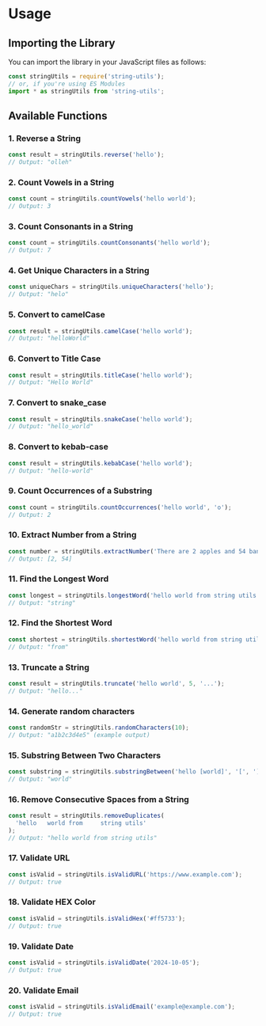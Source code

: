 # Usage

## Importing the Library

You can import the library in your JavaScript files as follows:

```javascript
const stringUtils = require('string-utils');
// or, if you're using ES Modules
import * as stringUtils from 'string-utils';
```

## Available Functions

### 1. Reverse a String

```javascript
const result = stringUtils.reverse('hello');
// Output: "olleh"
```

### 2. Count Vowels in a String

```javascript
const count = stringUtils.countVowels('hello world');
// Output: 3
```

### 3. Count Consonants in a String

```javascript
const count = stringUtils.countConsonants('hello world');
// Output: 7
```

### 4. Get Unique Characters in a String

```javascript
const uniqueChars = stringUtils.uniqueCharacters('hello');
// Output: "helo"
```

### 5. Convert to camelCase

```javascript
const result = stringUtils.camelCase('hello world');
// Output: "helloWorld"
```

### 6. Convert to Title Case

```javascript
const result = stringUtils.titleCase('hello world');
// Output: "Hello World"
```

### 7. Convert to snake_case

```javascript
const result = stringUtils.snakeCase('hello world');
// Output: "hello_world"
```

### 8. Convert to kebab-case

```javascript
const result = stringUtils.kebabCase('hello world');
// Output: "hello-world"
```

### 9. Count Occurrences of a Substring

```javascript
const count = stringUtils.countOccurrences('hello world', 'o');
// Output: 2
```

### 10. Extract Number from a String

```javascript
const number = stringUtils.extractNumber('There are 2 apples and 54 bananas');
// Output: [2, 54]
```

### 11. Find the Longest Word

```javascript
const longest = stringUtils.longestWord('hello world from string utils');
// Output: "string"
```

### 12. Find the Shortest Word

```javascript
const shortest = stringUtils.shortestWord('hello world from string utils');
// Output: "from"
```

### 13. Truncate a String

```javascript
const result = stringUtils.truncate('hello world', 5, '...');
// Output: "hello..."
```

### 14. Generate random characters

```javascript
const randomStr = stringUtils.randomCharacters(10);
// Output: "a1b2c3d4e5" (example output)
```

### 15. Substring Between Two Characters

```javascript
const substring = stringUtils.substringBetween('hello [world]', '[', ']');
// Output: "world"
```

### 16. Remove Consecutive Spaces from a String

```javascript
const result = stringUtils.removeDuplicates(
  'hello   world from     string utils'
);
// Output: "hello world from string utils"
```

### 17. Validate URL

```javascript
const isValid = stringUtils.isValidURL('https://www.example.com');
// Output: true
```

### 18. Validate HEX Color

```javascript
const isValid = stringUtils.isValidHex('#ff5733');
// Output: true
```

### 19. Validate Date

```javascript
const isValid = stringUtils.isValidDate('2024-10-05');
// Output: true
```

### 20. Validate Email

```javascript
const isValid = stringUtils.isValidEmail('example@example.com');
// Output: true
```
